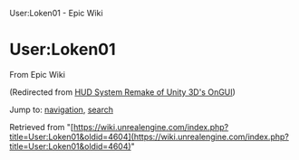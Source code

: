 User:Loken01 - Epic Wiki              

User:Loken01
============

From Epic Wiki

(Redirected from [HUD System Remake of Unity 3D's OnGUI](/index.php?title=HUD_System_Remake_of_Unity_3D%27s_OnGUI&redirect=no "HUD System Remake of Unity 3D's OnGUI"))

Jump to: [navigation](#mw-navigation), [search](#p-search)

Retrieved from "[https://wiki.unrealengine.com/index.php?title=User:Loken01&oldid=4604](https://wiki.unrealengine.com/index.php?title=User:Loken01&oldid=4604)"
